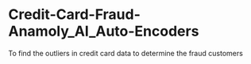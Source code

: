 # Credit-Card-Fraud-Anamoly_AI_Auto-Encoders
To find the outliers in credit card data to determine the fraud customers
